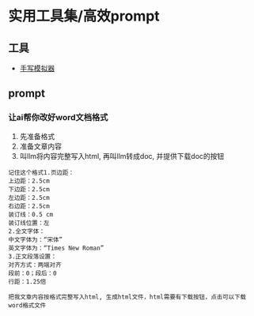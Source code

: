 # 实用工具集/高效prompt

## 工具

- [手写模拟器](https://www.autohanding.com/)

## prompt

### 让ai帮你改好word文档格式

1. 先准备格式
2. 准备文章内容
3. 叫llm将内容完整写入html, 再叫llm转成doc, 并提供下载doc的按钮

```text
记住这个格式1.页边距：
上边距：2.5cm
下边距：2.5cm
左边距：2.5cm
右边距：2.5cm
装订线：0.5 cm
装订线位置：左
2.全文字体：
中文字体为：“宋体”
英文字体为：“Times New Roman”
3.正文段落设置：
对齐方式：两端对齐
段前：0；段后：0
行距：1.25倍

把我文章内容按格式完整写入html, 生成html文件，html需要有下载按钮，点击可以下载word格式文件
```
